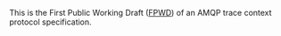 This is the First Public Working Draft
([FPWD](https://www.w3.org/2017/Process-20170301/#working-draft)) of an AMQP
trace context protocol specification.